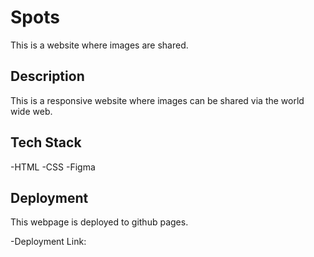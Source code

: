 # Spots

This is a website where images are shared.

## Description

This is a responsive website where images can be shared via the world wide web.

## Tech Stack

-HTML
-CSS
-Figma

## Deployment

This webpage is deployed to github pages.

-Deployment Link:
